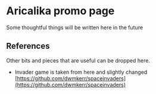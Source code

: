 # Aricalika promo page

Some thoughtful things will be written here in the future

## References

Other bits and pieces that are useful can be dropped here.

- Invader game is taken from here and slightly changed [https://github.com/dwmkerr/spaceinvaders](https://github.com/dwmkerr/spaceinvaders)
